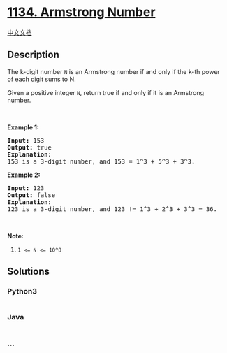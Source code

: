 # [1134. Armstrong Number](https://leetcode.com/problems/armstrong-number)

[中文文档](/solution/1100-1199/1134.Armstrong%20Number/README.md)

## Description

<p>The k-digit number <code>N</code> is an Armstrong number if and only if the k-th power of each digit sums to N.</p>

<p>Given a positive integer <code>N</code>, return true if and only if it is an Armstrong number.</p>

<p> </p>

<p><strong>Example 1:</strong></p>

<pre>
<strong>Input: </strong><span id="example-input-1-1">153</span>
<strong>Output: </strong><span id="example-output-1">true</span>
<strong>Explanation: </strong>
153 is a 3-digit number, and 153 = 1^3 + 5^3 + 3^3.
</pre>

<p><strong>Example 2:</strong></p>

<pre>
<strong>Input: </strong><span id="example-input-2-1">123</span>
<strong>Output: </strong><span id="example-output-2">false</span>
<strong>Explanation: </strong>
123 is a 3-digit number, and 123 != 1^3 + 2^3 + 3^3 = 36.
</pre>

<p> </p>

<p><strong>Note:</strong></p>

<ol>
	<li><code>1 <= N <= 10^8</code></li>
</ol>

## Solutions

<!-- tabs:start -->

### **Python3**

```python

```

### **Java**

```java

```

### **...**

```

```

<!-- tabs:end -->
